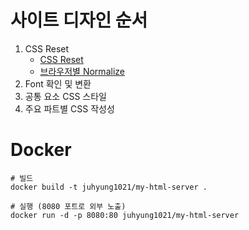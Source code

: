 # 사이트 디자인 순서
1. CSS Reset
   - [CSS Reset](https://meyerweb.com/eric/tools/css/reset/)
   - [브라우저별 Normalize](https://necolas.github.io/normalize.css/)
2. Font 확인 및 변환
3. 공통 요소 CSS 스타일
4. 주요 파트별 CSS 작성성

# Docker
```
# 빌드
docker build -t juhyung1021/my-html-server .

# 실행 (8080 포트로 외부 노출)
docker run -d -p 8080:80 juhyung1021/my-html-server
```